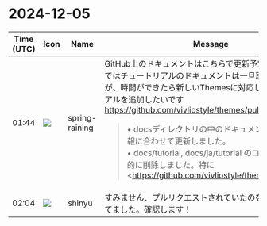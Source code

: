 # 2024-12-05

|Time (UTC)|Icon|Name|Message|
|---|---|---|---|
|01:44|![](https://secure.gravatar.com/avatar/1ac180f0868137292905c311b5fff781.jpg?s=72&d=https%3A%2F%2Fa.slack-edge.com%2Fdf10d%2Fimg%2Favatars%2Fava_0021-72.png)|spring-raining|GitHub上のドキュメントはこちらで更新予定です。現時点ではチュートリアルのドキュメントは一旦取り下げてますが、時間ができたら新しいThemesに対応したチュートリアルを追加したいです <https://github.com/vivliostyle/themes/pull/135><br><blockquote>• docsディレクトリの中のドキュメントを最新の情報に合わせて更新しました。<br>• docs/tutorial, docs/ja/tutorial のコンテンツを暫定的に削除しました。特に <https://github.com/vivliostyle/themes/issues/129|#129> に関連した章番号に関する情報は今後のCLIのアップデートで変わる可能性があるため、ベストプラクティスが確立するまで一時的に取り下げるのが良さそうです。</blockquote>|
|02:04|![](https://avatars.slack-edge.com/2018-04-27/354445776386_e258f5ed5ba887b08668_72.jpg)|shinyu|すみません、プルリクエストされていたのをうっかり忘れてました。確認します！|
